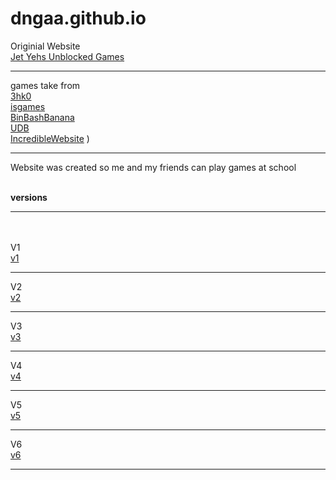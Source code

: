 # dngaa.github.io
Originial Website <br>
[Jet Yehs Unblocked Games](https://jetyehsunblocked.codehs.me/) <br><hr>

games take from <br>
[3hk0](https://github.com/3kh0/3kh0.github.io) <br>
[isgames](https://github.com/isgames/isgames.github.io) <br>
[BinBashBanana](https://github.com/BinBashBanana/gfiles) <br>
[UDB](https://github.com/unblockeddatabase) <br>
[IncredibleWebsite](https://github.com/incrediblewebsite)
)<hr>

Website was created so me and my friends can play games at school <br><br>

<b>versions</b> <hr><br><br>
V1<br>
[v1](/img/archive/v1)<br><hr>
V2<br>
[v2](/img/archive/v2)<br><hr>
V3<br>
[v3](/img/archive/v3)<br><hr>
V4<br>
[v4](/img/archive/v4)<br><hr>
V5<br>
[v5](/img/archive/v5)<br><hr>
V6<br>
[v6](/img/archive/v6)<br><hr>
